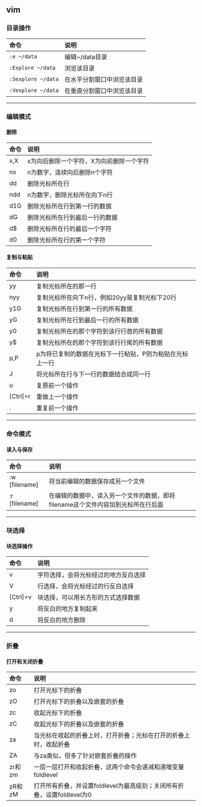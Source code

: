 ## vim

### 目录操作
命令|说明
:--|:--
`:e ~/data`|编辑~/data目录
`:Explore ~/data`|浏览该目录
`:Sexplore ~/data`|在水平分割窗口中浏览该目录
`:Vexplore ~/data`|在垂直分割窗口中浏览该目录

***

### 编辑模式
#### 删除
命令|说明
:--|:--
x,X|x为向后删除一个字符，X为向前删除一个字符
nx|n为数字，连续向后删除n个字符
dd|删除光标所在行
ndd|n为数字，删除光标所在向下n行
d1G|删除光标所在行到第一行的数据
dG|删除光标所在行到最后一行的数据
d$|删除光标所在行的最后一个字符
d0|删除光标所在行的第一个字符

#### 复制与粘贴
命令|说明
:--|:--
yy|复制光标所在的那一行
nyy|复制光标所在向下n行，例如20yy是复制光标下20行
y1G|复制光标所在行到第一行的所有数据
yG|复制光标所在行到最后一行的所有数据
y0|复制光标所在的那个字符到该行行首的所有数据
y$|复制光标所在的那个字符到该行行尾的所有数据
p,P|p为将已复制的数据在光标下一行粘贴，P则为粘贴在光标上一行
J|将光标所在行与下一行的数据结合成同一行
u|复原前一个操作
[Ctrl]+r|重做上一个操作
.|重复前一个操作

***

### 命令模式
#### 读入与保存
命令|说明
:--|:--
:w [filename]|将当前编辑的数据保存成另一个文件
:r [filename]|在编辑的数据中，读入另一个文件的数据，即将filename这个文件内容加到光标所在行后面

***

### 块选择
#### 块选择操作
命令|说明
:--|:--
v|字符选择，会将光标经过的地方反白选择
V|行选择，会将光标经过的行反白选择
[Ctrl]+v|块选择，可以用长方形的方式选择数据
y|将反白的地方复制起来
d|将反白的地方删除
***

### 折叠
#### 打开和关闭折叠
命令|说明
:--|:--
zo|打开光标下的折叠
zO|打开光标下的折叠以及嵌套的折叠
zc|收起光标下的折叠
zC|收起光标下的折叠以及嵌套的折叠
za|当光标在收起的折叠上时，打开折叠；光标在打开的折叠上时，收起折叠
ZA|与za类似，但多了针对嵌套折叠的操作
zr和zm|一层一层打开和收起折叠，这两个命令会递减和递增变量foldlevel
zR和zM|打开所有折叠，并设置foldlevel为最高级别；关闭所有折叠，设置foldlevel为0
